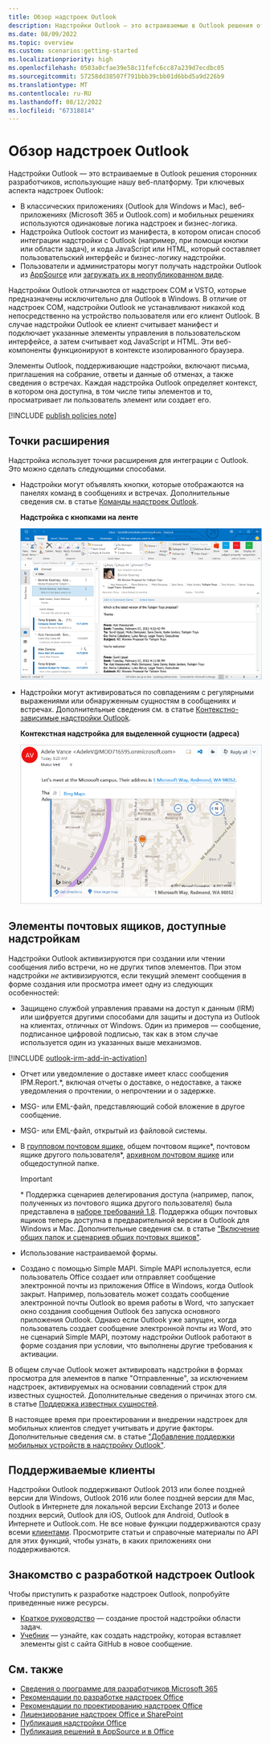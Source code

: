 ```yaml
---
title: Обзор надстроек Outlook
description: Надстройки Outlook — это встраиваемые в Outlook решения от сторонних разработчиков, использующие нашу веб-платформу.
ms.date: 08/09/2022
ms.topic: overview
ms.custom: scenarios:getting-started
ms.localizationpriority: high
ms.openlocfilehash: 0503a0cfae39e58c11fefc6cc87a239d7ecdbc05
ms.sourcegitcommit: 57258dd38507f791bbb39cbb01d6bbd5a9d226b9
ms.translationtype: MT
ms.contentlocale: ru-RU
ms.lasthandoff: 08/12/2022
ms.locfileid: "67318814"
---
```

# <a name="outlook-add-ins-overview"></a>Обзор надстроек Outlook

Надстройки Outlook — это встраиваемые в Outlook решения сторонних разработчиков, использующие нашу веб-платформу. Три ключевых аспекта надстроек Outlook:

- В классических приложениях (Outlook для Windows и Mac), веб-приложениях (Microsoft 365 и Outlook.com) и мобильных решениях используются одинаковые логика надстроек и бизнес-логика.
- Надстройка Outlook состоит из манифеста, в котором описан способ интеграции надстройки с Outlook (например, при помощи кнопки или области задач), и кода JavaScript или HTML, который составляет пользовательский интерфейс и бизнес-логику надстройки.
- Пользователи и администраторы могут получать надстройки Outlook из [AppSource](https://appsource.microsoft.com) или [загружать их в неопубликованном виде](sideload-outlook-add-ins-for-testing.md).

Надстройки Outlook отличаются от надстроек COM и VSTO, которые предназначены исключительно для Outlook в Windows. В отличие от надстроек COM, надстройки Outlook не устанавливают никакой код непосредственно на устройство пользователя или его клиент Outlook. В случае надстройки Outlook ее клиент считывает манифест и подключает указанные элементы управления в пользовательском интерфейсе, а затем считывает код JavaScript и HTML. Эти веб-компоненты функционируют в контексте изолированного браузера.

Элементы Outlook, поддерживающие надстройки, включают письма, приглашения на собрание, ответы и данные об отменах, а также сведения о встречах. Каждая надстройка Outlook определяет контекст, в котором она доступна, в том числе типы элементов и то, просматривает ли пользователь элемент или создает его.

[!INCLUDE [publish policies note](../includes/note-publish-policies.md)]

## <a name="extension-points"></a>Точки расширения

Надстройка использует точки расширения для интеграции с Outlook. Это можно сделать следующими способами.

- Надстройки могут объявлять кнопки, которые отображаются на панелях команд в сообщениях и встречах. Дополнительные сведения см. в статье [Команды надстроек Outlook](add-in-commands-for-outlook.md).

    **Надстройка с кнопками на ленте**

    ![Команда функции надстройки.](../images/uiless-command-shape.png)

- Надстройки могут активироваться по совпадениям с регулярными выражениями или обнаруженным сущностям в сообщениях и встречах. Дополнительные сведения см. в статье [Контекстно-зависимые надстройки Outlook](contextual-outlook-add-ins.md).

    **Контекстная надстройка для выделенной сущности (адреса)**

    ![Показывает контекстное приложение на карте.](../images/outlook-detected-entity-card.png)

## <a name="mailbox-items-available-to-add-ins"></a>Элементы почтовых ящиков, доступные надстройкам

Надстройки Outlook активизируются при создании или чтении сообщения либо встречи, но не других типов элементов. При этом надстройки *не* активизируются, если текущий элемент сообщения в форме создания или просмотра имеет одну из следующих особенностей:

- Защищено службой управления правами на доступ к данным (IRM) или шифруется другими способами для защиты и доступа из Outlook на клиентах, отличных от Windows. Один из примеров — сообщение, подписанное цифровой подписью, так как в этом случае используется один из указанных выше механизмов.

[!INCLUDE [outlook-irm-add-in-activation](../includes/outlook-irm-add-in-activation.md)]

- Отчет или уведомление о доставке имеет класс сообщения IPM.Report.*, включая отчеты о доставке, о недоставке, а также уведомления о прочтении, о непрочтении и о задержке.

- MSG- или EML-файл, представляющий собой вложение в другое сообщение.

- MSG- или EML-файл, открытый из файловой системы.

- В [групповом почтовом ящике](/microsoft-365/admin/create-groups/compare-groups?view=o365-worldwide&preserve-view=true#shared-mailboxes), общем почтовом ящике\*, почтовом ящике другого пользователя\*, [архивном почтовом ящике](/office365/servicedescriptions/exchange-online-archiving-service-description/archive-features#archive-mailbox) или общедоступной папке.

  > [!IMPORTANT]
  > \* Поддержка сценариев делегирования доступа (например, папок, полученных из почтового ящика другого пользователя) была представлена в [наборе требований 1.8](/javascript/api/requirement-sets/outlook/requirement-set-1.8/outlook-requirement-set-1.8). Поддержка общих почтовых ящиков теперь доступна в предварительной версии в Outlook для Windows и Mac. Дополнительные сведения см. в статье ["Включение общих папок и сценариев общих почтовых ящиков"](delegate-access.md).

- Использование настраиваемой формы.

- Создано с помощью Simple MAPI. Simple MAPI используется, если пользователь Office создает или отправляет сообщение электронной почты из приложения Office в Windows, когда Outlook закрыт. Например, пользователь может создать сообщение электронной почты Outlook во время работы в Word, что запускает окно создания сообщения Outlook без запуска основного приложения Outlook. Однако если Outlook уже запущен, когда пользователь создает сообщение электронной почты из Word, это не сценарий Simple MAPI, поэтому надстройки Outlook работают в форме создания при условии, что выполнены другие требования к активации.

В общем случае Outlook может активировать надстройки в формах просмотра для элементов в папке "Отправленные", за исключением надстроек, активируемых на основании совпадений строк для известных сущностей. Дополнительные сведения о причинах этого см. в статье [Поддержка известных сущностей](match-strings-in-an-item-as-well-known-entities.md#support-for-well-known-entities).

В настоящее время при проектировании и внедрении надстроек для мобильных клиентов следует учитывать и другие факторы. Дополнительные сведения см. в статье ["Добавление поддержки мобильных устройств в надстройку Outlook"](add-mobile-support.md#compose-mode-and-appointments).

## <a name="supported-clients"></a>Поддерживаемые клиенты

Надстройки Outlook поддерживают Outlook 2013 или более поздней версии для Windows, Outlook 2016 или более поздней версии для Mac, Outlook в Интернете для локальной версии Exchange 2013 и более поздних версий, Outlook для iOS, Outlook для Android, Outlook в Интернете и Outlook.com. Не все новые функции поддерживаются сразу всеми [клиентами](/javascript/api/requirement-sets/outlook/outlook-api-requirement-sets#requirement-sets-supported-by-exchange-servers-and-outlook-clients). Просмотрите статьи и справочные материалы по API для этих функций, чтобы узнать, в каких приложениях они поддерживаются.

## <a name="get-started-building-outlook-add-ins"></a>Знакомство с разработкой надстроек Outlook

Чтобы приступить к разработке надстроек Outlook, попробуйте приведенные ниже ресурсы.

- [Краткое руководство](../quickstarts/outlook-quickstart.md) — создание простой надстройки области задач.
- [Учебник](../tutorials/outlook-tutorial.md) — узнайте, как создать надстройку, которая вставляет элементы gist с сайта GitHub в новое сообщение.

## <a name="see-also"></a>См. также

- [Сведения о программе для разработчиков Microsoft 365](https://developer.microsoft.com/microsoft-365/dev-program)
- [Рекомендации по разработке надстроек Office](../concepts/add-in-development-best-practices.md)
- [Рекомендации по проектированию надстроек Office](../design/add-in-design.md)
- [Лицензирование надстроек Office и SharePoint](/office/dev/store/license-your-add-ins)
- [Публикация надстройки Office](../publish/publish.md)
- [Публикация решений в AppSource и в Office](/office/dev/store/submit-to-the-office-store)
